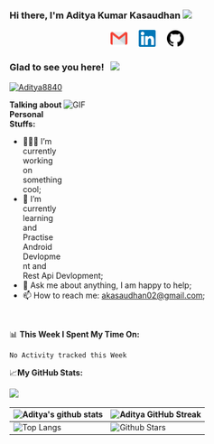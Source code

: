 ### Hi there, I'm Aditya Kumar Kasaudhan <img src="https://media.giphy.com/media/hvRJCLFzcasrR4ia7z/giphy.gif" width="25px">

<p align="center">
<a href="mailto:akasaudhan02@gmail.com"><img src="https://github.com/deut-erium/deut-erium/blob/master/assets/gmail.svg" width="30px" alt="mail"></a> &nbsp; &nbsp;
<a href="https://www.linkedin.com/in/aditya-kasaudhan/" target="_blank"><img src="https://github.com/deut-erium/deut-erium/blob/master/assets/linkedin.svg" width="30px" alt="LinkedIn"></a> &nbsp; &nbsp;
<a href="https://github.com/Aditya8840"><img src="https://github.com/deut-erium/deut-erium/blob/master/assets/github.svg" width="30px" alt="mail"></a> &nbsp; &nbsp;
</p>



### Glad to see you here! &nbsp; ![](https://visitor-badge.glitch.me/badge?page_id=Aditya.Aditya8840)

<p align="left"> <a href="https://github.com/ryo-ma/github-profile-trophy"><img src="https://github-profile-trophy.vercel.app/?username=Aditya8840" alt="Aditya8840" /></a> </p>

<img align="right" alt="GIF" src="https://github.com/Gapur/Gapur/blob/master/coding.gif?raw=true" width="408" height="300" />
 
**Talking about Personal Stuffs:**

- 👨🏻‍💻 I’m currently working on something cool;
- 🚀 I’m currently learning and Practise Android Devlopment and Rest Api Devlopment;
- 💬 Ask me about anything, I am happy to help;
- 📫 How to reach me: akasaudhan02@gmail.com;

</br>

📊 **This Week I Spent My Time On:**
<!--START_SECTION:waka-->
```text
No Activity tracked this Week
```
<!--END_SECTION:waka-->


📈**My GitHub Stats:**

<p>
  <img height="auto" src="https://activity-graph.herokuapp.com/graph?username=Aditya8840&theme=react-dark" />
</p>

| ![Aditya's github stats](https://github-readme-stats.vercel.app/api?username=Aditya8840&show_icons=true&theme=tokyonight) | ![Aditya GitHub Streak](https://github-readme-streak-stats.herokuapp.com/?user=Aditya8840&theme=tokyonight) |
| --- | --- |
| ![Top Langs](https://github-readme-stats.vercel.app/api/top-langs/?username=Aditya8840&theme=tokyonight) | ![Github Stars](https://github-readme-stats.vercel.app/api?username=Aditya8840&show_icons=true&locale=en&count_private=true&hide_rank=true&custom_title=My%20GitHub%20Stats&disable_animations=true&theme=tokyonight) |

<!--
**Aditya8840/Aditya8840** is a ✨ _special_ ✨ repository because its `README.md` (this file) appears on your GitHub profile.

Here are some ideas to get you started:

- 🔭 I’m currently working on ...
- 🌱 I’m currently learning ...
- 👯 I’m looking to collaborate on ...
- 🤔 I’m looking for help with ...
- 💬 Ask me about ...
- 📫 How to reach me: ...
- 😄 Pronouns: ...
- ⚡ Fun fact: ...
-->
